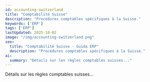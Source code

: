 ```yaml
---
id: accounting-switzerland
title: "Comptabilité Suisse"
description: "Procédures comptables spécifiques à la Suisse."
keywords: ['ERP']
tags: ['ERP']
lastUpdated: 2025-10-02
image: "/img/accounting-switzerland.png"
seo:
  title: "Comptabilité Suisse - Guida ERP"
  description: "Procédures comptables spécifiques à la Suisse."
ai:
  summary: "Détails sur les règles comptables suisses..."
---
```


Détails sur les règles comptables suisses...
